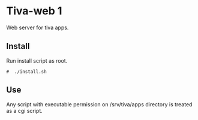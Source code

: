 # Tiva-web 1

Web server for tiva apps.

## Install

Run install script as root.

	#  ./install.sh

## Use

Any script with executable permission on /srv/tiva/apps directory is treated
as a cgi script.
